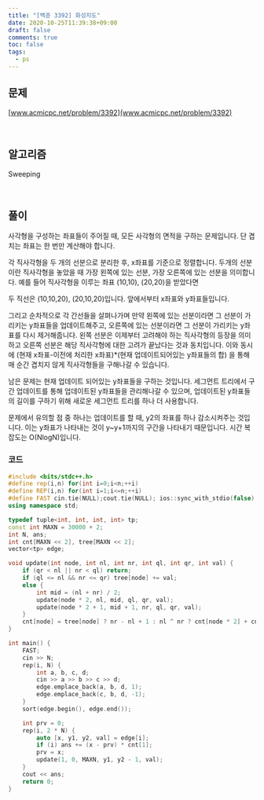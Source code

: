 ```yaml
---
title: "[백준 3392] 화성지도"
date: 2020-10-25T11:39:38+09:00
draft: false
comments: true
toc: false
tags:
  - ps
---
```


## 문제

[www.acmicpc.net/problem/3392](www.acmicpc.net/problem/3392)

<br>

## 알고리즘

Sweeping

<br>

## 풀이

사각형을 구성하는 좌표들이 주어질 때, 모든 사각형의 면적을 구하는 문제입니다. 단 겹치는 좌표는 한 번만 계산해야 합니다.

각 직사각형을 두 개의 선분으로 분리한 후, x좌표를 기준으로 정렬합니다. 두개의 선분이란 직사각형을 놓았을 때 가장 왼쪽에 있는 선분, 가장 오른쪽에 있는 선분을 의미합니다. 예를 들어 직사각형을 이루는 좌표 (10,10), (20,20)을 받았다면

두 직선은 (10,10,20), (20,10,20)입니다. 앞에서부터 x좌표와 y좌표들입니다.

그리고 순차적으로 각 간선들을 살펴나가며 만약 왼쪽에 있는 선분이라면 그 선분이 가리키는 y좌표들을 업데이트해주고, 오른쪽에 있는 선분이라면 그 선분이 가리키는 y좌표를 다시 제거해줍니다. 왼쪽 선분은 이제부터 고려해야 하는 직사각형의 등장을 의미하고 오른쪽 선분은 해당 직사각형에 대한 고려가 끝났다는 것과 동치입니다. 이와 동시에 (현재 x좌표-이전에 처리한 x좌표)\*(현재 업데이트되어있는 y좌표들의 합) 을 통해 매 순간 겹치지 않게 직사각형들을 구해나갈 수 있습니다.

남은 문제는 현재 업데이트 되어있는 y좌표들을 구하는 것입니다. 세그먼트 트리에서 구간 업데이트를 통해 업데이트된 y좌표들을 관리해나갈 수 있으며, 업데이트된 y좌표들의 길이를 구하기 위해 새로운 세그먼트 트리를 하나 더 사용합니다.

문제에서 유의할 점 중 하나는 업데이트를 할 때, y2의 좌표를 하나 감소시켜주는 것입니다. 이는 y좌표가 나타내는 것이 y~y+1까지의 구간을 나타내기 때문입니다. 시간 복잡도는 O(NlogN)입니다.

### 코드

```c++
#include <bits/stdc++.h>
#define rep(i,n) for(int i=0;i<n;++i)
#define REP(i,n) for(int i=1;i<=n;++i)
#define FAST cin.tie(NULL);cout.tie(NULL); ios::sync_with_stdio(false)
using namespace std;

typedef tuple<int, int, int, int> tp;
const int MAXN = 30000 + 2;
int N, ans;
int cnt[MAXN << 2], tree[MAXN << 2];
vector<tp> edge;

void update(int node, int nl, int nr, int ql, int qr, int val) {
    if (qr < nl || nr < ql) return;
    if (ql <= nl && nr <= qr) tree[node] += val;
    else {
        int mid = (nl + nr) / 2;
        update(node * 2, nl, mid, ql, qr, val);
        update(node * 2 + 1, mid + 1, nr, ql, qr, val);
    }
    cnt[node] = tree[node] ? nr - nl + 1 : nl ^ nr ? cnt[node * 2] + cnt[node * 2 + 1] : 0;
}

int main() {
    FAST;
    cin >> N;
    rep(i, N) {
        int a, b, c, d;
        cin >> a >> b >> c >> d;
        edge.emplace_back(a, b, d, 1);
        edge.emplace_back(c, b, d, -1);
    }
    sort(edge.begin(), edge.end());

    int prv = 0;
    rep(i, 2 * N) {
        auto [x, y1, y2, val] = edge[i];
        if (i) ans += (x - prv) * cnt[1];
        prv = x;
        update(1, 0, MAXN, y1, y2 - 1, val);
    }
    cout << ans;
    return 0;
}
```
